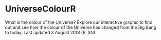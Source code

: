# UniverseColourR
What is the colour of the Universe? Explore our interactive graphic to find out and see how the colour of the Universe has changed from the Big Bang to today. Last updated 3 August 2018 (R, SN).
